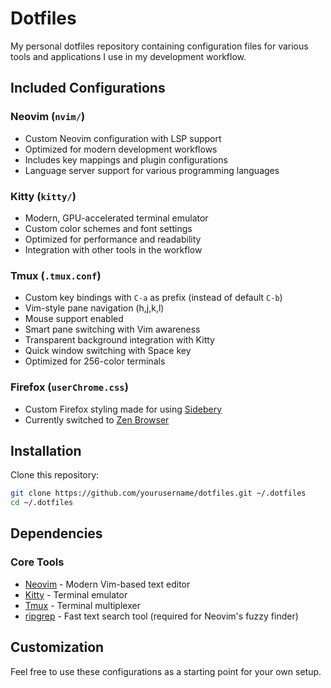 # Dotfiles

My personal dotfiles repository containing configuration files for various tools and applications I use in my development workflow.

## Included Configurations

### Neovim (`nvim/`)
- Custom Neovim configuration with LSP support
- Optimized for modern development workflows
- Includes key mappings and plugin configurations
- Language server support for various programming languages

### Kitty (`kitty/`)
- Modern, GPU-accelerated terminal emulator
- Custom color schemes and font settings
- Optimized for performance and readability
- Integration with other tools in the workflow

### Tmux (`.tmux.conf`)
- Custom key bindings with `C-a` as prefix (instead of default `C-b`)
- Vim-style pane navigation (h,j,k,l)
- Mouse support enabled
- Smart pane switching with Vim awareness
- Transparent background integration with Kitty
- Quick window switching with Space key
- Optimized for 256-color terminals

### Firefox (`userChrome.css`)
- Custom Firefox styling made for using [Sidebery](https://addons.mozilla.org/en-US/firefox/addon/sidebery/)
- Currently switched to [Zen Browser](https://zen-browser.app/) 

## Installation

Clone this repository:
```bash
git clone https://github.com/yourusername/dotfiles.git ~/.dotfiles
cd ~/.dotfiles
```

## Dependencies

### Core Tools
- [Neovim](https://neovim.io/) - Modern Vim-based text editor
- [Kitty](https://sw.kovidgoyal.net/kitty/) - Terminal emulator
- [Tmux](https://github.com/tmux/tmux/wiki) - Terminal multiplexer
- [ripgrep](https://github.com/BurntSushi/ripgrep) - Fast text search tool (required for Neovim's fuzzy finder)

## Customization

Feel free to use these configurations as a starting point for your own setup.


